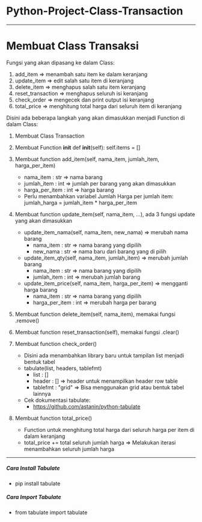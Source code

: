 # Python-Project-Class-Transaction

---

# Membuat Class Transaksi

Fungsi yang akan dipasang ke dalam Class:

1. add_item => menambah satu item ke dalam keranjang
2. update_item => edit salah satu item di keranjang
3. delete_item => menghapus salah satu item keranjang
4. reset_transaction => menghapus seluruh isi keranjang
5. check_order => mengecek dan print output isi keranjang
6. total_price => menghitung total harga dari seluruh item di keranjang

Disini ada beberapa langkah yang akan dimasukkan menjadi Function di dalam Class:

1. Membuat Class Transaction

2. Membuat Function **init**
   def **init**(self):
   self.items = []

3. Membuat function add_item(self, nama_item, jumlah_item, harga_per_item)

   - nama_item : str => nama barang
   - jumlah_item : int => jumlah per barang yang akan dimasukkan
   - harga_per_item : int => harga barang
   - Perlu menambahkan variabel Jumlah Harga per jumlah item:
     jumlah_harga = jumlah_item \* harga_per_item

4. Membuat function update_item(self, nama_item, ...), ada 3 fungsi update yang akan dimasukkan

   - update_item_nama(self, nama_item, new_nama) => merubah nama barang
     - nama_item : str => nama barang yang dipilih
     - new_nama : str => nama baru dari barang yang di pilih
   - update_item_qty(self, nama_item, jumlah_item) => merubah jumlah barang
     - nama_item : str => nama barang yang dipilih
     - jumlah_item : int => merubah jumlah barang
   - update_item_price(self, nama_item, harga_per_item) => mengganti harga barang
     - nama_item : str => nama barang yang dipilih
     - harga_per_item : int => merubah harga per barang

5. Membuat function delete_item(self, nama_item), memakai fungsi .remove()

6. Membuat function reset_transaction(self), memakai fungsi .clear()

7. Membuat function check_order()

   - Disini ada menambahkan library baru untuk tampilan list menjadi bentuk tabel
   - tabulate(list, headers, tablefmt)
     - list : []
     - header : [] => header untuk menampilkan header row table
     - tablefmt : "grid" => Bisa menggunakan grid atau bentuk tabel lainnya
   - Cek dokumentasi tabulate:
     - https://github.com/astanin/python-tabulate

8. Membuat function total_price()
   - Function untuk menghitung total harga dari seluruh harga per item di dalam keranjang
   - total_price += total seluruh jumlah harga => Melakukan iterasi menambahkan seluruh jumlah harga

---

##### Cara Install Tabulate

- pip install tabulate

##### Cara Import Tabulate

- from tabulate import tabulate

